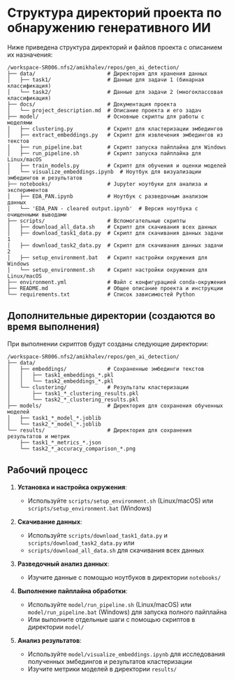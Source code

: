 # Структура директорий проекта по обнаружению генеративного ИИ

Ниже приведена структура директорий и файлов проекта с описанием их назначения:

```
/workspace-SR006.nfs2/amikhalev/repos/gen_ai_detection/
├── data/                       # Директория для хранения данных
│   ├── task1/                  # Данные для задачи 1 (бинарная классификация)
│   └── task2/                  # Данные для задачи 2 (многоклассовая классификация)
├── docs/                       # Документация проекта
│   └── project_description.md  # Описание проекта и его задач
├── model/                      # Основные скрипты для работы с моделями
│   ├── clustering.py           # Скрипт для кластеризации эмбедингов
│   ├── extract_embeddings.py   # Скрипт для извлечения эмбедингов из текстов
│   ├── run_pipeline.bat        # Скрипт запуска пайплайна для Windows
│   ├── run_pipeline.sh         # Скрипт запуска пайплайна для Linux/macOS
│   ├── train_models.py         # Скрипт для обучения и оценки моделей
│   └── visualize_embeddings.ipynb  # Ноутбук для визуализации эмбедингов и результатов
├── notebooks/                  # Jupyter ноутбуки для анализа и экспериментов
│   ├── EDA_PAN.ipynb           # Ноутбук с разведочным анализом данных
│   └── 'EDA_PAN - cleared output.ipynb'  # Версия ноутбука с очищенными выводами
├── scripts/                    # Вспомогательные скрипты
│   ├── download_all_data.sh    # Скрипт для скачивания всех данных
│   ├── download_task1_data.py  # Скрипт для скачивания данных задачи 1
│   ├── download_task2_data.py  # Скрипт для скачивания данных задачи 2
│   ├── setup_environment.bat   # Скрипт настройки окружения для Windows
│   └── setup_environment.sh    # Скрипт настройки окружения для Linux/macOS
├── environment.yml             # Файл с конфигурацией conda-окружения
├── README.md                   # Общее описание проекта и инструкции
└── requirements.txt            # Список зависимостей Python
```

## Дополнительные директории (создаются во время выполнения)

При выполнении скриптов будут созданы следующие директории:

```
/workspace-SR006.nfs2/amikhalev/repos/gen_ai_detection/
├── data/
│   ├── embeddings/             # Сохраненные эмбединги текстов
│   │   ├── task1_embeddings_*.pkl
│   │   └── task2_embeddings_*.pkl
│   └── clustering/             # Результаты кластеризации
│       ├── task1_*_clustering_results.pkl
│       └── task2_*_clustering_results.pkl
├── models/                     # Директория для сохранения обученных моделей
│   ├── task1_*_model_*.joblib
│   └── task2_*_model_*.joblib
└── results/                    # Директория для сохранения результатов и метрик
    ├── task1_*_metrics_*.json
    └── task2_*_accuracy_comparison_*.png
```

## Рабочий процесс

1. **Установка и настройка окружения**:
   - Используйте `scripts/setup_environment.sh` (Linux/macOS) или `scripts/setup_environment.bat` (Windows)

2. **Скачивание данных**:
   - Используйте `scripts/download_task1_data.py` и `scripts/download_task2_data.py` или
   - `scripts/download_all_data.sh` для скачивания всех данных

3. **Разведочный анализ данных**:
   - Изучите данные с помощью ноутбуков в директории `notebooks/`

4. **Выполнение пайплайна обработки**:
   - Используйте `model/run_pipeline.sh` (Linux/macOS) или `model/run_pipeline.bat` (Windows) для запуска полного пайплайна
   - Или выполните отдельные шаги с помощью скриптов в директории `model/`

5. **Анализ результатов**:
   - Используйте `model/visualize_embeddings.ipynb` для исследования полученных эмбедингов и результатов кластеризации
   - Изучите метрики моделей в директории `results/`
